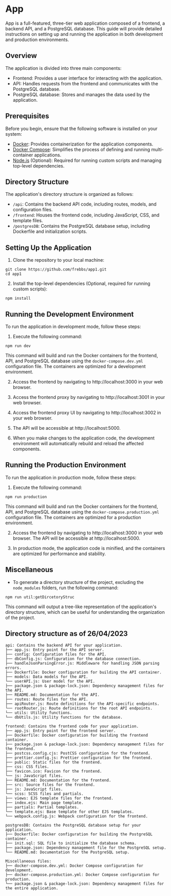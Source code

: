 # App

App is a full-featured, three-tier web application composed of a frontend, a backend API, and a PostgreSQL database. This guide will provide detailed instructions on setting up and running the application in both development and production environments.

## Overview

The application is divided into three main components:

- Frontend: Provides a user interface for interacting with the application.
- API: Handles requests from the frontend and communicates with the PostgreSQL database.
- PostgreSQL database: Stores and manages the data used by the application.

## Prerequisites

Before you begin, ensure that the following software is installed on your system:

- [Docker](https://docs.docker.com/engine/install/): Provides containerization for the application components.
- [Docker Compose](https://docs.docker.com/compose/install/): Simplifies the process of defining and running multi-container applications.
- [Node.js](https://nodejs.org/en/download/) (Optional): Required for running custom scripts and managing top-level dependencies.

## Directory Structure

The application's directory structure is organized as follows:

- `/api`: Contains the backend API code, including routes, models, and configuration files.
- `/frontend`: Houses the frontend code, including JavaScript, CSS, and template files.
- `/postgresDB`: Contains the PostgreSQL database setup, including Dockerfile and initialization scripts.

## Setting Up the Application

1. Clone the repository to your local machine:

```
git clone https://github.com/frebbs/app1.git
cd app1
```

2. Install the top-level dependencies (Optional, required for running custom scripts):

```
npm install
```

## Running the Development Environment

To run the application in development mode, follow these steps:

1. Execute the following command:

```
npm run dev
```

This command will build and run the Docker containers for the frontend, API, and PostgreSQL database using the `docker-compose.dev.yml` configuration file. The containers are optimized for a development environment.

2. Access the frontend by navigating to http://localhost:3000 in your web browser. 
3. Access the frontend proxy by navigating to http://localhost:3001 in your web browser.
4. Access the frontend proxy UI by navigating to http://localhost:3002 in your web browser.
4. The API will be accessible at http://localhost:5000.

3. When you make changes to the application code, the development environment will automatically rebuild and reload the affected components.

## Running the Production Environment

To run the application in production mode, follow these steps:

1. Execute the following command:

```
npm run production
```

This command will build and run the Docker containers for the frontend, API, and PostgreSQL database using the `docker-compose.production.yml` configuration file. The containers are optimized for a production environment.

2. Access the frontend by navigating to http://localhost:3000 in your web browser. The API will be accessible at http://localhost:5000.

3. In production mode, the application code is minified, and the containers are optimized for performance and stability.

## Miscellaneous

- To generate a directory structure of the project, excluding the `node_modules` folders, run the following command:

```
npm run util:getDircetoryStruc
```

This command will output a tree-like representation of the application's directory structure, which can be useful for understanding the organization of the project.

## Directory structure as of 26/04/2023

    api: Contains the backend API for your application.
    ├── app.js: Entry point for the API server.
    ├── config: Configuration files for the API.
    ├── dbConfig.js: Configuration for the database connection.
    ├── handleJsonParsingError.js: Middleware for handling JSON parsing errors.
    ├── Dockerfile: Docker configuration for building the API container.
    ├── models: Data models for the API.
    └── userAPI.js: User model for the API.
    ├── package.json & package-lock.json: Dependency management files for the API.
    ├── README.md: Documentation for the API.
    ├── routes: Route files for the API.
    ├── apiRouter.js: Route definitions for the API-specific endpoints.
    └── rootRouter.js: Route definitions for the root API endpoints.
    └── utils: Utility functions.
    └── dbUtils.js: Utility functions for the database.
    
    frontend: Contains the frontend code for your application.
    ├── app.js: Entry point for the frontend server.
    ├── Dockerfile: Docker configuration for building the frontend container.
    ├── package.json & package-lock.json: Dependency management files for the frontend.
    ├── postcss.config.cjs: PostCSS configuration for the frontend.
    ├── prettier.config.js: Prettier configuration for the frontend.
    ├── public: Static files for the frontend.
    ├── css: CSS files.
    ├── favicon.ico: Favicon for the frontend.
    └── js: JavaScript files.
    ├── README.md: Documentation for the frontend.
    ├── src: Source files for the frontend.
    ├── js: JavaScript files.
    └── scss: SCSS files and partials.
    ├── views: EJS template files for the frontend.
    ├── index.ejs: Main page template.
    ├── partials: Partial templates.
    └── template.ejs: Base template for other EJS templates.
    └── webpack.config.js: Webpack configuration for the frontend.
    
    postgresDB: Contains the PostgreSQL database setup for your application.
    ├── Dockerfile: Docker configuration for building the PostgreSQL container.
    ├── init.sql: SQL file to initialize the database schema.
    ├── package.json: Dependency management file for the PostgreSQL setup.
    └── README.md: Documentation for the PostgreSQL setup.
    
    Miscellaneous files:
    ├── docker-compose.dev.yml: Docker Compose configuration for development.
    ├── docker-compose.production.yml: Docker Compose configuration for production.
    └── package.json & package-lock.json: Dependency management files for the entire application.


